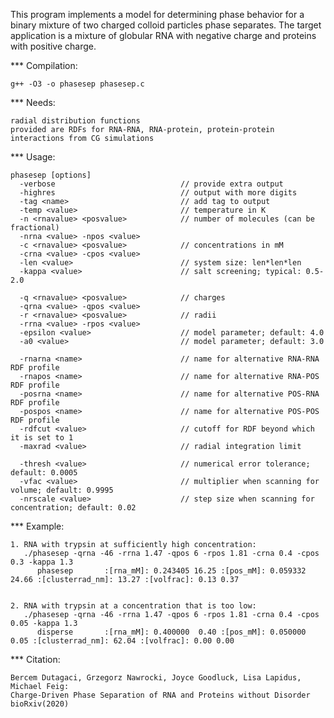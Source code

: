 This program implements a model for determining phase behavior for a 
binary mixture of two charged colloid particles phase separates.
The target application is a mixture of globular RNA with negative 
charge and proteins with positive charge.

*** Compilation:

    g++ -O3 -o phasesep phasesep.c

*** Needs: 
  
    radial distribution functions 
    provided are RDFs for RNA-RNA, RNA-protein, protein-protein interactions from CG simulations

*** Usage:

    phasesep [options]
      -verbose                            // provide extra output
      -highres                            // output with more digits
      -tag <name>                         // add tag to output
      -temp <value>                       // temperature in K
      -n <rnavalue> <posvalue>            // number of molecules (can be fractional)
      -nrna <value> -npos <value>        
      -c <rnavalue> <posvalue>            // concentrations in mM   
      -crna <value> -cpos <value> 
      -len <value>                        // system size: len*len*len
      -kappa <value>                      // salt screening; typical: 0.5-2.0 
     
      -q <rnavalue> <posvalue>            // charges
      -qrna <value> -qpos <value>
      -r <rnavalue> <posvalue>            // radii
      -rrna <value> -rpos <value> 
      -epsilon <value>                    // model parameter; default: 4.0
      -a0 <value>                         // model parameter; default: 3.0

      -rnarna <name>                      // name for alternative RNA-RNA RDF profile
      -rnapos <name>                      // name for alternative RNA-POS RDF profile
      -posrna <name>                      // name for alternative POS-RNA RDF profile
      -pospos <name>                      // name for alternative POS-POS RDF profile
      -rdfcut <value>                     // cutoff for RDF beyond which it is set to 1
      -maxrad <value>                     // radial integration limit 
    
      -thresh <value>                     // numerical error tolerance; default: 0.0005
      -vfac <value>                       // multiplier when scanning for volume; default: 0.9995
      -nrscale <value>                    // step size when scanning for concentration; default: 0.02

*** Example:
 
    1. RNA with trypsin at sufficiently high concentration:
       ./phasesep -qrna -46 -rrna 1.47 -qpos 6 -rpos 1.81 -crna 0.4 -cpos 0.3 -kappa 1.3
          phasesep       :[rna_mM]: 0.243405 16.25 :[pos_mM]: 0.059332 24.66 :[clusterrad_nm]: 13.27 :[volfrac]: 0.13 0.37


    2. RNA with trypsin at a concentration that is too low:     
       ./phasesep -qrna -46 -rrna 1.47 -qpos 6 -rpos 1.81 -crna 0.4 -cpos 0.05 -kappa 1.3
          disperse       :[rna_mM]: 0.400000  0.40 :[pos_mM]: 0.050000  0.05 :[clusterrad_nm]: 62.04 :[volfrac]: 0.00 0.00

*** Citation:

    Bercem Dutagaci, Grzegorz Nawrocki, Joyce Goodluck, Lisa Lapidus, Michael Feig: 
    Charge-Driven Phase Separation of RNA and Proteins without Disorder 
    bioRxiv(2020)



